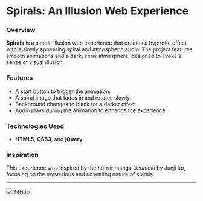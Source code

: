 # **Spirals: An Illusion Web Experience**

### **Overview**
**Spirals** is a simple illusion web experience that creates a hypnotic effect with a slowly appearing spiral and atmospheric audio. The project features smooth animations and a dark, eerie atmosphere, designed to evoke a sense of visual illusion.

### **Features**
- A start button to trigger the animation.
- A spiral image that fades in and rotates slowly.
- Background changes to black for a darker effect.
- Audio plays during the animation to enhance the experience.

### **Technologies Used**
- **HTML5**, **CSS3**, and **jQuery**.

### **Inspiration**
This experience was inspired by the horror manga *Uzumaki* by Junji Ito, focusing on the mysterious and unsettling nature of spirals.

---

[![GitHub](https://img.shields.io/badge/Made%20by-Andres%20Nicolas%20Alegre-brightgreen)](https://github.com/andresnalegre)

